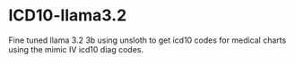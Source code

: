 # ICD10-llama3.2
Fine tuned llama 3.2 3b using unsloth to get icd10 codes for medical charts using the mimic IV icd10 diag codes. 
